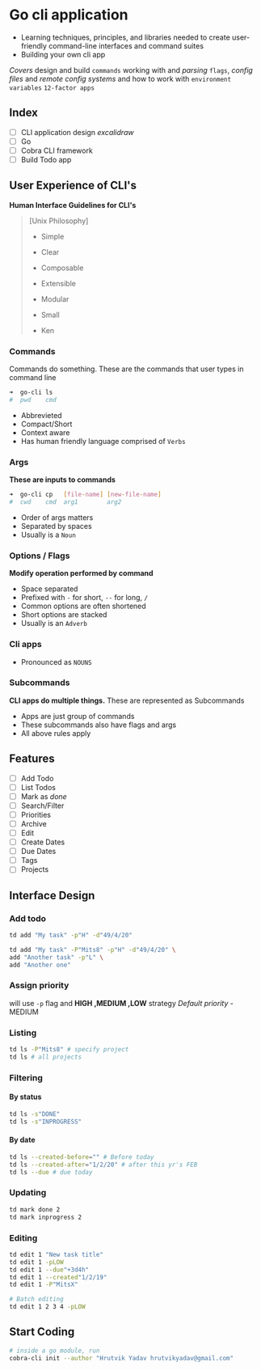 # Go cli application
- Learning techniques, principles, and libraries needed to create user-friendly command-line interfaces and command suites 
- Building your own cli app

*Covers*
design and build `commands`
working with and *parsing* `flags`, *config files* and *remote config systems*
and how to work with `environment variables` `12-factor apps`

## Index
- [ ] CLI application design *excalidraw*
- [ ] Go
- [ ] Cobra CLI framework
- [ ] Build Todo app

## User Experience of CLI's
**Human Interface Guidelines for CLI's**

> [Unix Philosophy]
> - Simple
> - Clear
> - Composable
> - Extensible
> - Modular
> - Small
>
> - Ken

### Commands
Commands do something. These are the commands that user types in command line

```sh
➜  go-cli ls
#  pwd    cmd
```

- Abbrevieted
- Compact/Short
- Context aware
- Has human friendly language comprised of `Verbs`

### Args
**These are inputs to commands**

```sh
➜  go-cli cp   [file-name] [new-file-name]
#  cwd    cmd  arg1        arg2
```

- Order of args matters
- Separated by spaces
- Usually is a `Noun`

### Options / Flags
**Modify operation performed by command**

- Space separated
- Prefixed with `-` for short, `--` for long, `/`
- Common options are often shortened
- Short options are stacked
- Usually is an `Adverb`

### Cli apps

- Pronounced as `NOUNS`

### Subcommands
**CLI apps do multiple things.** These are represented as Subcommands

- Apps are just group of commands
- These subcommands also have flags and args
- All above rules apply

## Features

- [ ] Add Todo
- [ ] List Todos
- [ ] Mark as *done*
- [ ] Search/Filter
- [ ] Priorities
- [ ] Archive
- [ ] Edit
- [ ] Create Dates
- [ ] Due Dates
- [ ] Tags
- [ ] Projects

## Interface Design

### Add todo
```sh
td add "My task" -p"H" -d"49/4/20"

td add "My task" -P"Mits8" -p"H" -d"49/4/20" \
add "Another task" -p"L" \
add "Another one"
```

### Assign priority
will use `-p` flag and **HIGH ,MEDIUM ,LOW** strategy
*Default priority* - MEDIUM

### Listing

```sh
td ls -P"Mits8" # specify project
td ls # all projects
```

### Filtering

#### By status
```sh
td ls -s"DONE"
td ls -s"INPROGRESS"
```

#### By date
```sh
td ls --created-before="" # Before today
td ls --created-after="1/2/20" # after this yr's FEB
td ls --due # due today
```

### Updating
```sh
td mark done 2
td mark inprogress 2
```

### Editing
```sh
td edit 1 "New task title"
td edit 1 -pLOW
td edit 1 --due"+3d4h"
td edit 1 --created"1/2/19"
td edit 1 -P"MitsX"

# Batch editing
td edit 1 2 3 4 -pLOW
```
## Start Coding

```sh
# inside a go module, run
cobra-cli init --author "Hrutvik Yadav hrutvikyadav@gmail.com"
```
